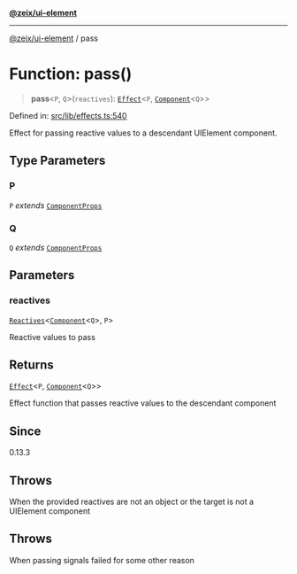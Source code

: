 [**@zeix/ui-element**](../README.md)

***

[@zeix/ui-element](../globals.md) / pass

# Function: pass()

> **pass**\<`P`, `Q`\>(`reactives`): [`Effect`](../type-aliases/Effect.md)\<`P`, [`Component`](../type-aliases/Component.md)\<`Q`\>\>

Defined in: [src/lib/effects.ts:540](https://github.com/zeixcom/ui-element/blob/bee447e049cdd5cefc5eb0bcaa9adbe956d6b5a4/src/lib/effects.ts#L540)

Effect for passing reactive values to a descendant UIElement component.

## Type Parameters

### P

`P` *extends* [`ComponentProps`](../type-aliases/ComponentProps.md)

### Q

`Q` *extends* [`ComponentProps`](../type-aliases/ComponentProps.md)

## Parameters

### reactives

[`Reactives`](../type-aliases/Reactives.md)\<[`Component`](../type-aliases/Component.md)\<`Q`\>, `P`\>

Reactive values to pass

## Returns

[`Effect`](../type-aliases/Effect.md)\<`P`, [`Component`](../type-aliases/Component.md)\<`Q`\>\>

Effect function that passes reactive values to the descendant component

## Since

0.13.3

## Throws

When the provided reactives are not an object or the target is not a UIElement component

## Throws

When passing signals failed for some other reason
